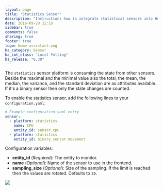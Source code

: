 ```yaml
---
layout: page
title: "Statistics Sensor"
description: "Instructions how to integrate statistical sensors into Home Assistant."
date: 2016-09-28 12:10
sidebar: true
comments: false
sharing: true
footer: true
logo: home-assistant.png
ha_category: Sensor
ha_iot_class: "Local Polling"
ha_release: "0.30"
---
```



The `statistics` sensor platform is consuming the state from other sensors. Beside the maximal and the minimal value also the total, the mean, the median, the variance, and the standard deviation are as attributes available. If it's a binary sensor then only the state changes are counted.

To enable the statistics sensor, add the following lines to your `configuration.yaml`:

```yaml
# Example configuration.yaml entry
sensor:
  - platform: statistics
    name: CPU
    entity_id: sensor.cpu
  - platform: statistics
    entity_id: binary_sensor.movement
```

Configuration variables:

- **entity_id** (*Required*): The entity to monitor.
- **name** (*Optional*): Name of the sensor to use in the frontend.
- **sampling_size** (*Optional*): Size of the sampling. If the limit is reached then the values are rotated. Defaults to `20`.

<p class='img'>
  <img src='{{site_root}}/images/screenshots/stats-sensor.png' />
</p>
